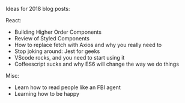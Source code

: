 Ideas for 2018 blog posts:

React:
* Building Higher Order Components
* Review of Styled Components
* How to replace fetch with Axios and why you really need to
* Stop joking around: Jest for geeks
* VScode rocks, and you need to start using it
* Coffeescript sucks and why ES6 will change the way we do things

Misc:
* Learn how to read people like an FBI agent
* Learning how to be happy
